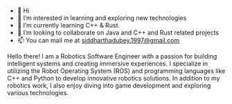 - 👋 Hi
- 👀 I’m interested in learning and exploring new technologies
- 🌱 I’m currently learning C++ & Rust.
- 💞️ I’m looking to collaborate on Java and C++ and Rust related projects
- 📫 You can mail me at siddharthadubey.1997@gmail.com

Hello there! I am a Robotics Software Engineer with a passion for building intelligent systems and creating immersive experiences. I specialize in utilizing the Robot Operating System (ROS) and programming languages like C++ and Python to develop innovative robotics solutions. In addition to my robotics work, I also enjoy diving into game development and exploring various technologies.

<!---
anorak1997/anorak1997 is a ✨ special ✨ repository because its `README.md` (this file) appears on your GitHub profile.
You can click the Preview link to take a look at your changes.
--->
